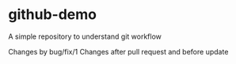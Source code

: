 # github-demo
A simple repository to understand git workflow

Changes by bug/fix/1
Changes after pull request and before update
